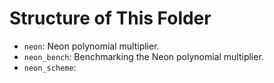 
# Structure of This Folder

- `neon`: Neon polynomial multiplier.
- `neon_bench`: Benchmarking the Neon polynomial multiplier.
- `neon_scheme`:
